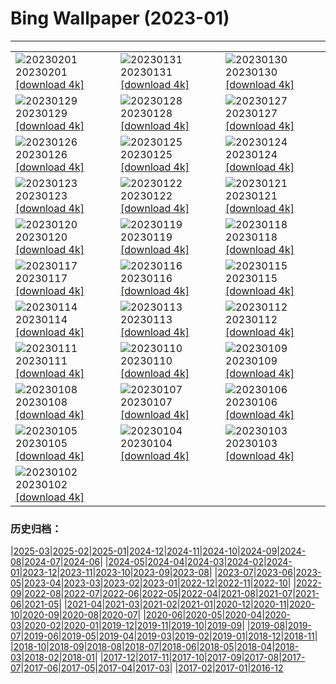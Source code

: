 # Bing Wallpaper (2023-01)
**************

<table><tr><td><img class="wallpaper" src="https://www.bing.com/th?id=OHR.ZebraTrio_EN-CA5880090507_1920x1080.jpg" alt="20230201"> 20230201 <a class="wallpaper_link" href="https://www.bing.com/th?id=OHR.ZebraTrio_EN-CA5880090507_UHD.jpg">[download 4k]</a></td><td><img class="wallpaper" src="https://www.bing.com/th?id=OHR.IceSailingBalaton_EN-CA5928374623_1920x1080.jpg" alt="20230131"> 20230131 <a class="wallpaper_link" href="https://www.bing.com/th?id=OHR.IceSailingBalaton_EN-CA5928374623_UHD.jpg">[download 4k]</a></td><td><img class="wallpaper" src="https://www.bing.com/th?id=OHR.BlackbirdDay_EN-CA5971454214_1920x1080.jpg" alt="20230130"> 20230130 <a class="wallpaper_link" href="https://www.bing.com/th?id=OHR.BlackbirdDay_EN-CA5971454214_UHD.jpg">[download 4k]</a></td></tr><tr><td><img class="wallpaper" src="https://www.bing.com/th?id=OHR.BlueBahamas_EN-CA6016064329_1920x1080.jpg" alt="20230129"> 20230129 <a class="wallpaper_link" href="https://www.bing.com/th?id=OHR.BlueBahamas_EN-CA6016064329_UHD.jpg">[download 4k]</a></td><td><img class="wallpaper" src="https://www.bing.com/th?id=OHR.RedMangrove_EN-CA6061848768_1920x1080.jpg" alt="20230128"> 20230128 <a class="wallpaper_link" href="https://www.bing.com/th?id=OHR.RedMangrove_EN-CA6061848768_UHD.jpg">[download 4k]</a></td><td><img class="wallpaper" src="https://www.bing.com/th?id=OHR.CypressCreek_EN-CA0822395903_1920x1080.jpg" alt="20230127"> 20230127 <a class="wallpaper_link" href="https://www.bing.com/th?id=OHR.CypressCreek_EN-CA0822395903_UHD.jpg">[download 4k]</a></td></tr><tr><td><img class="wallpaper" src="https://www.bing.com/th?id=OHR.BirksofAberfeldy_EN-CA9201247892_1920x1080.jpg" alt="20230126"> 20230126 <a class="wallpaper_link" href="https://www.bing.com/th?id=OHR.BirksofAberfeldy_EN-CA9201247892_UHD.jpg">[download 4k]</a></td><td><img class="wallpaper" src="https://www.bing.com/th?id=OHR.ColleSantaLucia_EN-CA9263405399_1920x1080.jpg" alt="20230125"> 20230125 <a class="wallpaper_link" href="https://www.bing.com/th?id=OHR.ColleSantaLucia_EN-CA9263405399_UHD.jpg">[download 4k]</a></td><td><img class="wallpaper" src="https://www.bing.com/th?id=OHR.SunriseMoai_EN-CA9838840645_1920x1080.jpg" alt="20230124"> 20230124 <a class="wallpaper_link" href="https://www.bing.com/th?id=OHR.SunriseMoai_EN-CA9838840645_UHD.jpg">[download 4k]</a></td></tr><tr><td><img class="wallpaper" src="https://www.bing.com/th?id=OHR.YearRabbit_EN-CA9645756147_1920x1080.jpg" alt="20230123"> 20230123 <a class="wallpaper_link" href="https://www.bing.com/th?id=OHR.YearRabbit_EN-CA9645756147_UHD.jpg">[download 4k]</a></td><td><img class="wallpaper" src="https://www.bing.com/th?id=OHR.HuggingKanga_EN-CA9694307866_1920x1080.jpg" alt="20230122"> 20230122 <a class="wallpaper_link" href="https://www.bing.com/th?id=OHR.HuggingKanga_EN-CA9694307866_UHD.jpg">[download 4k]</a></td><td><img class="wallpaper" src="https://www.bing.com/th?id=OHR.FalklandKings_EN-CA9792558972_1920x1080.jpg" alt="20230121"> 20230121 <a class="wallpaper_link" href="https://www.bing.com/th?id=OHR.FalklandKings_EN-CA9792558972_UHD.jpg">[download 4k]</a></td></tr><tr><td><img class="wallpaper" src="https://www.bing.com/th?id=OHR.SFFParkCity_EN-CA9887554491_1920x1080.jpg" alt="20230120"> 20230120 <a class="wallpaper_link" href="https://www.bing.com/th?id=OHR.SFFParkCity_EN-CA9887554491_UHD.jpg">[download 4k]</a></td><td><img class="wallpaper" src="https://www.bing.com/th?id=OHR.WhiteSands_EN-CA9943658875_1920x1080.jpg" alt="20230119"> 20230119 <a class="wallpaper_link" href="https://www.bing.com/th?id=OHR.WhiteSands_EN-CA9943658875_UHD.jpg">[download 4k]</a></td><td><img class="wallpaper" src="https://www.bing.com/th?id=OHR.SessileOaks_EN-CA8741558872_1920x1080.jpg" alt="20230118"> 20230118 <a class="wallpaper_link" href="https://www.bing.com/th?id=OHR.SessileOaks_EN-CA8741558872_UHD.jpg">[download 4k]</a></td></tr><tr><td><img class="wallpaper" src="https://www.bing.com/th?id=OHR.FrozenBubblesAlberta_EN-CA8685760192_1920x1080.jpg" alt="20230117"> 20230117 <a class="wallpaper_link" href="https://www.bing.com/th?id=OHR.FrozenBubblesAlberta_EN-CA8685760192_UHD.jpg">[download 4k]</a></td><td><img class="wallpaper" src="https://www.bing.com/th?id=OHR.Turku_EN-CA0014199499_1920x1080.jpg" alt="20230116"> 20230116 <a class="wallpaper_link" href="https://www.bing.com/th?id=OHR.Turku_EN-CA0014199499_UHD.jpg">[download 4k]</a></td><td><img class="wallpaper" src="https://www.bing.com/th?id=OHR.DonkeyFeast_EN-CA2038728743_1920x1080.jpg" alt="20230115"> 20230115 <a class="wallpaper_link" href="https://www.bing.com/th?id=OHR.DonkeyFeast_EN-CA2038728743_UHD.jpg">[download 4k]</a></td></tr><tr><td><img class="wallpaper" src="https://www.bing.com/th?id=OHR.Pneumatocysts_EN-CA1937303289_1920x1080.jpg" alt="20230114"> 20230114 <a class="wallpaper_link" href="https://www.bing.com/th?id=OHR.Pneumatocysts_EN-CA1937303289_UHD.jpg">[download 4k]</a></td><td><img class="wallpaper" src="https://www.bing.com/th?id=OHR.RumeliHisari_EN-CA6558561628_1920x1080.jpg" alt="20230113"> 20230113 <a class="wallpaper_link" href="https://www.bing.com/th?id=OHR.RumeliHisari_EN-CA6558561628_UHD.jpg">[download 4k]</a></td><td><img class="wallpaper" src="https://www.bing.com/th?id=OHR.Umschreibung_EN-CA6516997187_1920x1080.jpg" alt="20230112"> 20230112 <a class="wallpaper_link" href="https://www.bing.com/th?id=OHR.Umschreibung_EN-CA6516997187_UHD.jpg">[download 4k]</a></td></tr><tr><td><img class="wallpaper" src="https://www.bing.com/th?id=OHR.HummockIce_EN-CA6229571864_1920x1080.jpg" alt="20230111"> 20230111 <a class="wallpaper_link" href="https://www.bing.com/th?id=OHR.HummockIce_EN-CA6229571864_UHD.jpg">[download 4k]</a></td><td><img class="wallpaper" src="https://www.bing.com/th?id=OHR.BisonWindCave_EN-CA6076417444_1920x1080.jpg" alt="20230110"> 20230110 <a class="wallpaper_link" href="https://www.bing.com/th?id=OHR.BisonWindCave_EN-CA6076417444_UHD.jpg">[download 4k]</a></td><td><img class="wallpaper" src="https://www.bing.com/th?id=OHR.Breckenridge_EN-CA5923831450_1920x1080.jpg" alt="20230109"> 20230109 <a class="wallpaper_link" href="https://www.bing.com/th?id=OHR.Breckenridge_EN-CA5923831450_UHD.jpg">[download 4k]</a></td></tr><tr><td><img class="wallpaper" src="https://www.bing.com/th?id=OHR.Mohair_EN-CA3820120007_1920x1080.jpg" alt="20230108"> 20230108 <a class="wallpaper_link" href="https://www.bing.com/th?id=OHR.Mohair_EN-CA3820120007_UHD.jpg">[download 4k]</a></td><td><img class="wallpaper" src="https://www.bing.com/th?id=OHR.BlackFell_EN-CA3730214627_1920x1080.jpg" alt="20230107"> 20230107 <a class="wallpaper_link" href="https://www.bing.com/th?id=OHR.BlackFell_EN-CA3730214627_UHD.jpg">[download 4k]</a></td><td><img class="wallpaper" src="https://www.bing.com/th?id=OHR.HIISSF_EN-CA3635684394_1920x1080.jpg" alt="20230106"> 20230106 <a class="wallpaper_link" href="https://www.bing.com/th?id=OHR.HIISSF_EN-CA3635684394_UHD.jpg">[download 4k]</a></td></tr><tr><td><img class="wallpaper" src="https://www.bing.com/th?id=OHR.Perihelion_EN-CA3377978203_1920x1080.jpg" alt="20230105"> 20230105 <a class="wallpaper_link" href="https://www.bing.com/th?id=OHR.Perihelion_EN-CA3377978203_UHD.jpg">[download 4k]</a></td><td><img class="wallpaper" src="https://www.bing.com/th?id=OHR.SandhillSleeping_EN-CA3142311326_1920x1080.jpg" alt="20230104"> 20230104 <a class="wallpaper_link" href="https://www.bing.com/th?id=OHR.SandhillSleeping_EN-CA3142311326_UHD.jpg">[download 4k]</a></td><td><img class="wallpaper" src="https://www.bing.com/th?id=OHR.HohenzollernBurg_EN-CA3067339075_1920x1080.jpg" alt="20230103"> 20230103 <a class="wallpaper_link" href="https://www.bing.com/th?id=OHR.HohenzollernBurg_EN-CA3067339075_UHD.jpg">[download 4k]</a></td></tr><tr><td><img class="wallpaper" src="https://www.bing.com/th?id=OHR.NorwayNYD_EN-CA2849289725_1920x1080.jpg" alt="20230102"> 20230102 <a class="wallpaper_link" href="https://www.bing.com/th?id=OHR.NorwayNYD_EN-CA2849289725_UHD.jpg">[download 4k]</a></td><td></td><td></td></tr></table>

### 历史归档：

|[2025-03](/../2025-03/2025-03.md)|[2025-02](/../2025-02/2025-02.md)|[2025-01](/../2025-01/2025-01.md)|[2024-12](/../2024-12/2024-12.md)|[2024-11](/../2024-11/2024-11.md)|[2024-10](/../2024-10/2024-10.md)|[2024-09](/../2024-09/2024-09.md)|[2024-08](/../2024-08/2024-08.md)|[2024-07](/../2024-07/2024-07.md)|[2024-06](/../2024-06/2024-06.md)|
|[2024-05](/../2024-05/2024-05.md)|[2024-04](/../2024-04/2024-04.md)|[2024-03](/../2024-03/2024-03.md)|[2024-02](/../2024-02/2024-02.md)|[2024-01](/../2024-01/2024-01.md)|[2023-12](/../2023-12/2023-12.md)|[2023-11](/../2023-11/2023-11.md)|[2023-10](/../2023-10/2023-10.md)|[2023-09](/../2023-09/2023-09.md)|[2023-08](/../2023-08/2023-08.md)|
|[2023-07](/../2023-07/2023-07.md)|[2023-06](/../2023-06/2023-06.md)|[2023-05](/../2023-05/2023-05.md)|[2023-04](/../2023-04/2023-04.md)|[2023-03](/../2023-03/2023-03.md)|[2023-02](/../2023-02/2023-02.md)|[2023-01](/2023-01.md)|[2022-12](/../2022-12/2022-12.md)|[2022-11](/../2022-11/2022-11.md)|[2022-10](/../2022-10/2022-10.md)|
|[2022-09](/../2022-09/2022-09.md)|[2022-08](/../2022-08/2022-08.md)|[2022-07](/../2022-07/2022-07.md)|[2022-06](/../2022-06/2022-06.md)|[2022-05](/../2022-05/2022-05.md)|[2022-04](/../2022-04/2022-04.md)|[2021-08](/../2021-08/2021-08.md)|[2021-07](/../2021-07/2021-07.md)|[2021-06](/../2021-06/2021-06.md)|[2021-05](/../2021-05/2021-05.md)|
|[2021-04](/../2021-04/2021-04.md)|[2021-03](/../2021-03/2021-03.md)|[2021-02](/../2021-02/2021-02.md)|[2021-01](/../2021-01/2021-01.md)|[2020-12](/../2020-12/2020-12.md)|[2020-11](/../2020-11/2020-11.md)|[2020-10](/../2020-10/2020-10.md)|[2020-09](/../2020-09/2020-09.md)|[2020-08](/../2020-08/2020-08.md)|[2020-07](/../2020-07/2020-07.md)|
|[2020-06](/../2020-06/2020-06.md)|[2020-05](/../2020-05/2020-05.md)|[2020-04](/../2020-04/2020-04.md)|[2020-03](/../2020-03/2020-03.md)|[2020-02](/../2020-02/2020-02.md)|[2020-01](/../2020-01/2020-01.md)|[2019-12](/../2019-12/2019-12.md)|[2019-11](/../2019-11/2019-11.md)|[2019-10](/../2019-10/2019-10.md)|[2019-09](/../2019-09/2019-09.md)|
|[2019-08](/../2019-08/2019-08.md)|[2019-07](/../2019-07/2019-07.md)|[2019-06](/../2019-06/2019-06.md)|[2019-05](/../2019-05/2019-05.md)|[2019-04](/../2019-04/2019-04.md)|[2019-03](/../2019-03/2019-03.md)|[2019-02](/../2019-02/2019-02.md)|[2019-01](/../2019-01/2019-01.md)|[2018-12](/../2018-12/2018-12.md)|[2018-11](/../2018-11/2018-11.md)|
|[2018-10](/../2018-10/2018-10.md)|[2018-09](/../2018-09/2018-09.md)|[2018-08](/../2018-08/2018-08.md)|[2018-07](/../2018-07/2018-07.md)|[2018-06](/../2018-06/2018-06.md)|[2018-05](/../2018-05/2018-05.md)|[2018-04](/../2018-04/2018-04.md)|[2018-03](/../2018-03/2018-03.md)|[2018-02](/../2018-02/2018-02.md)|[2018-01](/../2018-01/2018-01.md)|
|[2017-12](/../2017-12/2017-12.md)|[2017-11](/../2017-11/2017-11.md)|[2017-10](/../2017-10/2017-10.md)|[2017-09](/../2017-09/2017-09.md)|[2017-08](/../2017-08/2017-08.md)|[2017-07](/../2017-07/2017-07.md)|[2017-06](/../2017-06/2017-06.md)|[2017-05](/../2017-05/2017-05.md)|[2017-04](/../2017-04/2017-04.md)|[2017-03](/../2017-03/2017-03.md)|
|[2017-02](/../2017-02/2017-02.md)|[2017-01](/../2017-01/2017-01.md)|[2016-12](/../2016-12/2016-12.md)